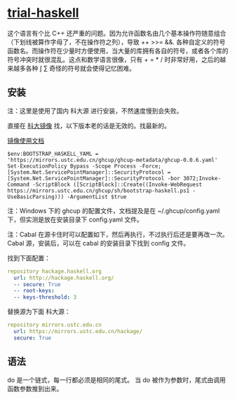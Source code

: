 # [trial-haskell](https://github.com/chaosannals/trial-haskell)

这个语言有个比 C++ 还严重的问题。因为允许函数名由几个基本操作符随意组合（下划线被算作字母了，不在操作符之列），导致 ++ >>= &&. 各种自定义的符号函数名。而操作符在少量时方便使用，当大量的库拥有各自的符号，或者各个库的符号冲突时就很混乱。这点和数学语言很像，只有 + = * / 时非常好用，之后的越来越多各种 ∫ ∑ 奇怪的符号就会使得记忆困难。

## 安装

注：这里是使用了国内 科大源 进行安装，不然速度慢到会失败。

直接在 [科大镜像](https://mirrors.ustc.edu.cn/) 找，以下版本老的话是无效的。找最新的。

[镜像使用文档](https://mirrors.ustc.edu.cn/help/ghcup.html)

```pwsh
$env:BOOTSTRAP_HASKELL_YAML = 'https://mirrors.ustc.edu.cn/ghcup/ghcup-metadata/ghcup-0.0.6.yaml'
Set-ExecutionPolicy Bypass -Scope Process -Force;[System.Net.ServicePointManager]::SecurityProtocol = [System.Net.ServicePointManager]::SecurityProtocol -bor 3072;Invoke-Command -ScriptBlock ([ScriptBlock]::Create((Invoke-WebRequest https://mirrors.ustc.edu.cn/ghcup/sh/bootstrap-haskell.ps1 -UseBasicParsing))) -ArgumentList $true
```

注：Windows 下的 ghcup 的配置文件，文档提及是在 ~/.ghcup/config.yaml 下，但实测是放在安装目录下 config.yaml 文件。

注：Cabal 在源卡住时可以配置如下，然后再执行，不过执行后还是要再改一次。
Cabal 源，安装后，可以在 cabal 的安装目录下找到 config 文件。

找到下面配置：
```yaml
repository hackage.haskell.org
  url: http://hackage.haskell.org/
  -- secure: True
  -- root-keys:
  -- keys-threshold: 3
```

替换源为下面 科大源：

```yaml
repository mirrors.ustc.edu.cn
  url: https://mirrors.ustc.edu.cn/hackage/
  secure: True
```

## 语法

do 是一个链式，每一行都必须是相同的尾式。
当 do 被作为参数时，尾式由调用函数参数推到出来。
